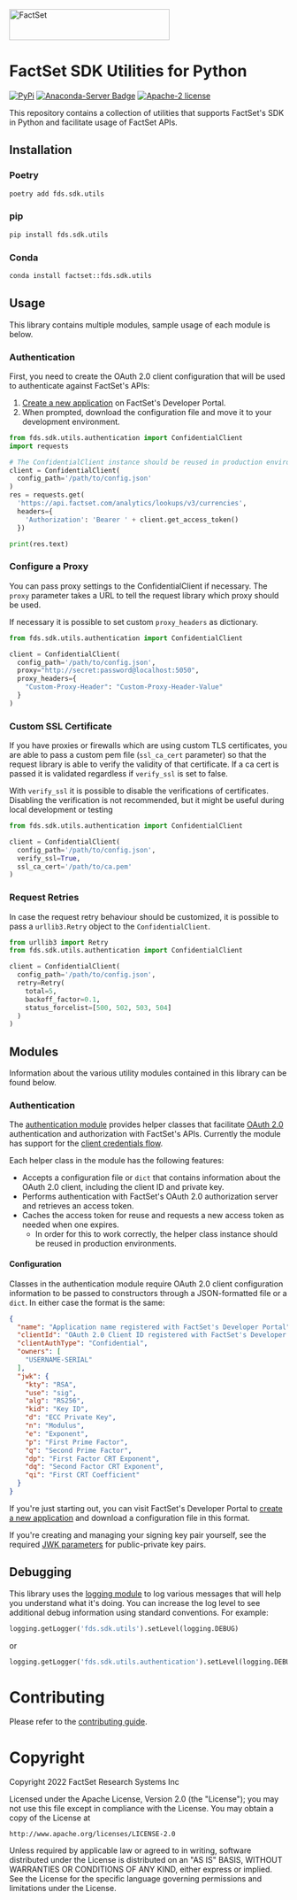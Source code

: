 <img alt="FactSet" src="https://www.factset.com/hubfs/Assets/images/factset-logo.svg" height="56" width="290">

# FactSet SDK Utilities for Python

[![PyPi](https://img.shields.io/pypi/v/fds.sdk.utils)](https://pypi.org/project/fds.sdk.utils/)
[![Anaconda-Server Badge](https://anaconda.org/factset/fds.sdk.utils/badges/version.svg)](https://anaconda.org/factset/fds.sdk.utils)
[![Apache-2 license](https://img.shields.io/badge/license-Apache2-brightgreen.svg)](https://www.apache.org/licenses/LICENSE-2.0)

This repository contains a collection of utilities that supports FactSet's SDK in Python and facilitate usage of FactSet
APIs.

## Installation

### Poetry

```sh
poetry add fds.sdk.utils
```

### pip

```sh
pip install fds.sdk.utils
```

### Conda

```sh
conda install factset::fds.sdk.utils
```

## Usage

This library contains multiple modules, sample usage of each module is below.

### Authentication

First, you need to create the OAuth 2.0 client configuration that will be used to authenticate against FactSet's APIs:

1. [Create a new application](https://developer.factset.com/learn/authentication-oauth2#creating-an-application) on
   FactSet's Developer Portal.
2. When prompted, download the configuration file and move it to your development environment.

```python
from fds.sdk.utils.authentication import ConfidentialClient
import requests

# The ConfidentialClient instance should be reused in production environments.
client = ConfidentialClient(
  config_path='/path/to/config.json'
)
res = requests.get(
  'https://api.factset.com/analytics/lookups/v3/currencies',
  headers={
    'Authorization': 'Bearer ' + client.get_access_token()
  })

print(res.text)
```

### Configure a Proxy

You can pass proxy settings to the ConfidentialClient if necessary.
The `proxy` parameter takes a URL to tell the request library which proxy should be used.

If necessary it is possible to set custom `proxy_headers` as dictionary.

```python
from fds.sdk.utils.authentication import ConfidentialClient

client = ConfidentialClient(
  config_path='/path/to/config.json',
  proxy="http://secret:password@localhost:5050",
  proxy_headers={
    "Custom-Proxy-Header": "Custom-Proxy-Header-Value"
  }
)
```

### Custom SSL Certificate

If you have proxies or firewalls which are using custom TLS certificates,
you are able to pass a custom pem file (`ssl_ca_cert` parameter) so that the
request library is able to verify the validity of that certificate. If a
ca cert is passed it is validated regardless if `verify_ssl` is set to false.

With `verify_ssl` it is possible to disable the verifications of certificates.
Disabling the verification is not recommended, but it might be useful during
local development or testing

```python
from fds.sdk.utils.authentication import ConfidentialClient

client = ConfidentialClient(
  config_path='/path/to/config.json',
  verify_ssl=True,
  ssl_ca_cert='/path/to/ca.pem'
)
```

### Request Retries

In case the request retry behaviour should be customized, it is possible to pass a `urllib3.Retry` object to
the `ConfidentialClient`.

```python
from urllib3 import Retry
from fds.sdk.utils.authentication import ConfidentialClient

client = ConfidentialClient(
  config_path='/path/to/config.json',
  retry=Retry(
    total=5,
    backoff_factor=0.1,
    status_forcelist=[500, 502, 503, 504]
  )
)
```

## Modules

Information about the various utility modules contained in this library can be found below.

### Authentication

The [authentication module](src/fds/sdk/utils/authentication) provides helper classes that
facilitate [OAuth 2.0](https://developer.factset.com/learn/authentication-oauth2) authentication and authorization with
FactSet's APIs. Currently the module has support for
the [client credentials flow](https://github.com/factset/oauth2-guidelines#client-credentials-flow-1).

Each helper class in the module has the following features:

* Accepts a configuration file or `dict` that contains information about the OAuth 2.0 client, including the client ID
  and private key.
* Performs authentication with FactSet's OAuth 2.0 authorization server and retrieves an access token.
* Caches the access token for reuse and requests a new access token as needed when one expires.
  * In order for this to work correctly, the helper class instance should be reused in production environments.

#### Configuration

Classes in the authentication module require OAuth 2.0 client configuration information to be passed to constructors
through a JSON-formatted file or a `dict`. In either case the format is the same:

```json
{
  "name": "Application name registered with FactSet's Developer Portal",
  "clientId": "OAuth 2.0 Client ID registered with FactSet's Developer Portal",
  "clientAuthType": "Confidential",
  "owners": [
    "USERNAME-SERIAL"
  ],
  "jwk": {
    "kty": "RSA",
    "use": "sig",
    "alg": "RS256",
    "kid": "Key ID",
    "d": "ECC Private Key",
    "n": "Modulus",
    "e": "Exponent",
    "p": "First Prime Factor",
    "q": "Second Prime Factor",
    "dp": "First Factor CRT Exponent",
    "dq": "Second Factor CRT Exponent",
    "qi": "First CRT Coefficient"
  }
}
```

If you're just starting out, you can visit FactSet's Developer Portal
to [create a new application](https://developer.factset.com/applications) and download a configuration file in this
format.

If you're creating and managing your signing key pair yourself, see the
required [JWK parameters](https://github.com/factset/oauth2-guidelines#jwk-parameters) for public-private key pairs.

## Debugging

This library uses the [logging module](https://docs.python.org/3/howto/logging.html) to log various messages that will
help you understand what it's doing. You can increase the log level to see additional debug information using standard
conventions. For example:

```python
logging.getLogger('fds.sdk.utils').setLevel(logging.DEBUG)
```

or

```python
logging.getLogger('fds.sdk.utils.authentication').setLevel(logging.DEBUG)
```

# Contributing

Please refer to the [contributing guide](CONTRIBUTING.md).

# Copyright

Copyright 2022 FactSet Research Systems Inc

Licensed under the Apache License, Version 2.0 (the "License");
you may not use this file except in compliance with the License.
You may obtain a copy of the License at

    http://www.apache.org/licenses/LICENSE-2.0

Unless required by applicable law or agreed to in writing, software
distributed under the License is distributed on an "AS IS" BASIS,
WITHOUT WARRANTIES OR CONDITIONS OF ANY KIND, either express or implied.
See the License for the specific language governing permissions and
limitations under the License.
